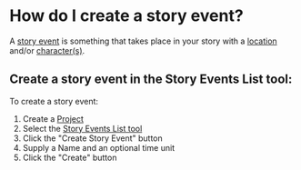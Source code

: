# How do I create a story event?
A [story event]() is something that takes place in your story with a [location]() and/or [character(s)]().

## Create a story event in the Story Events List tool:
To create a story event:
1. Create a [Project]()
2. Select the [Story Events List tool]()
3. Click the "Create Story Event" button
4. Supply a Name and an optional time unit
5. Click the "Create" button
